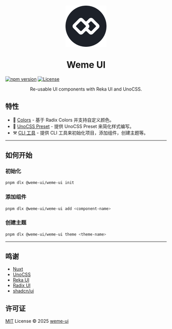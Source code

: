 <p align="center">
  <img align="center" src="https://raw.githubusercontent.com/moujinet/assets/main/weme-ui/png/circle-128.png" height="128" />
  <h1 align="center">
    Weme UI
  </h1>
</p>

[![npm version][npm-version-src]][npm-version-href]
[![License][license-src]][license-href]

<p align="center">
  Re-usable UI components with Reka UI and UnoCSS.
</p>

## 特性

- 🌈 [Colors](https://github.com/weme-ui/weme-ui/packages/colors) - 基于 Radix Colors 并支持自定义颜色。
- 🎨 [UnoCSS Preset](https://github.com/weme-ui/weme-ui/packages/unocss-preset) - 提供 UnoCSS Preset 来简化样式编写。
- ⚒️ [CLI 工具](https://github.com/weme-ui/weme-ui/packages/cli) - 提供 CLI 工具来初始化项目，添加组件，创建主题等。

---

## 如何开始

### 初始化

```bash
pnpm dlx @weme-ui/weme-ui init
```

### 添加组件

```bash
pnpm dlx @weme-ui/weme-ui add <component-name>
```

### 创建主题

```bash
pnpm dlx @weme-ui/weme-ui theme <theme-name>
```

---

## 鸣谢

- [Nuxt][nuxt-href]
- [UnoCSS][unocss-href]
- [Reka UI][reka-href]
- [Radix UI][radix-href]
- [shadcn/ui][shadcn-href]

## 许可证

[MIT][license-href] License © 2025 [weme-ui][github-href]

[npm-version-src]: https://img.shields.io/npm/v/@weme-ui/weme-ui?style=flat&colorA=1d2129&colorB=1d2129
[npm-version-href]: https://npmjs.com/package/@weme-ui/weme-ui
[license-src]: https://img.shields.io/github/license/@weme-ui/weme-ui.svg?style=flat&colorA=1d2129&colorB=1d2129
[license-href]: https://github.com/weme-ui/weme-ui/blob/main/LICENSE
[github-href]: https://github.com/weme-ui/weme-ui
[nuxt-href]: https://nuxt.com
[unocss-href]: https://unocss.dev
[reka-href]: https://reka-ui.com
[radix-href]: https://www.radix-ui.com
[shadcn-href]: https://ui.shadcn.com
